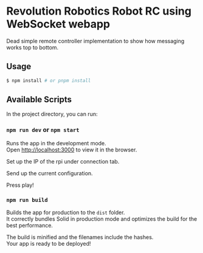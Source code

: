 # Revolution Robotics Robot RC using WebSocket webapp

Dead simple remote controller implementation to show how messaging works top to bottom.

## Usage

```bash
$ npm install # or pnpm install
```

## Available Scripts

In the project directory, you can run:

### `npm run dev` or `npm start`

Runs the app in the development mode.<br>
Open [http://localhost:3000](http://localhost:3000) to view it in the browser.

Set up the IP of the rpi under connection tab.

Send up the current configuration.

Press play!

### `npm run build`

Builds the app for production to the `dist` folder.<br>
It correctly bundles Solid in production mode and optimizes the build for the best performance.

The build is minified and the filenames include the hashes.<br>
Your app is ready to be deployed!
